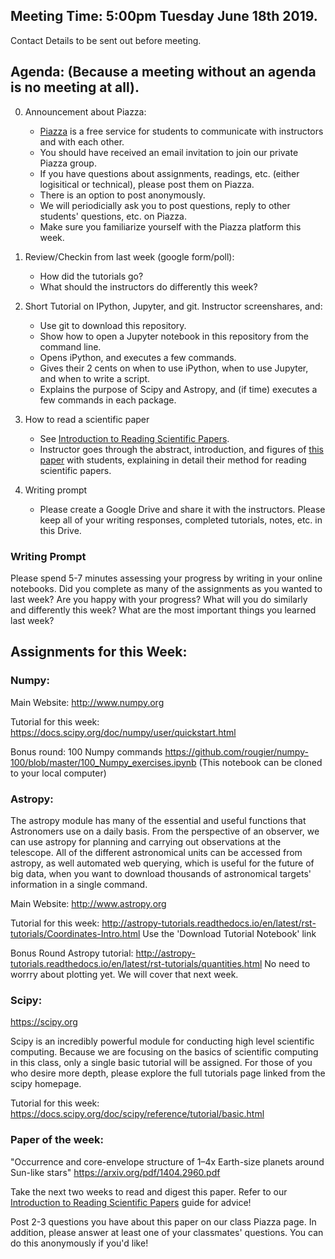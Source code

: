 ## Meeting Time: 5:00pm Tuesday June 18th 2019. 
Contact Details to be sent out before meeting.

## Agenda: (Because a meeting without an agenda is no meeting at all).

0) Announcement about Piazza:
   - [Piazza](https://piazza.com/) is a free service for students to communicate with instructors and with each other. 
   - You should have received an email invitation to join our private Piazza group.
   - If you have questions about assignments, readings, etc. (either logisitical or technical), please post them on Piazza.
   - There is an option to post anonymously. 
   - We will periodicially ask you to post questions, reply to other students' questions, etc. on Piazza.
   - Make sure you familiarize yourself with the Piazza platform this week.

1) Review/Checkin from last week (google form/poll):
   - How did the tutorials go?
   - What should the instructors do differently this week?

2) Short Tutorial on IPython, Jupyter, and git. Instructor screenshares, and:
   - Use git to download this repository.
   - Show how to open a Jupyter notebook in this repository from the command line.
   - Opens iPython, and executes a few commands. 
   - Gives their 2 cents on when to use iPython, when to use Jupyter, and when to write a script.
   - Explains the purpose of Scipy and Astropy, and (if time) executes a few commands in each package.

3) How to read a scientific paper
   - See [Introduction to Reading Scientific Papers](https://github.com/howardisaacson/Introduction-to-Astronomy-Research/blob/master/Week2/science_papers_intro.md).
   - Instructor goes through the abstract, introduction, and figures of [this paper](https://arxiv.org/pdf/1509.07514.pdf) with students, explaining in detail their method for reading scientific papers. 

4) Writing prompt
   - Please create a Google Drive and share it with the instructors. Please keep all of your writing responses, completed tutorials, notes, etc. in this Drive.

### Writing Prompt

Please spend 5-7 minutes assessing your progress by writing in your online notebooks. Did you complete as many of the assignments as you wanted to last week? Are you happy with your progress? What will you do similarly and differently this week? What are the most important things you learned last week?

## Assignments for this Week:

### Numpy:

Main Website:
http://www.numpy.org

Tutorial for this week:
https://docs.scipy.org/doc/numpy/user/quickstart.html

Bonus round: 100 Numpy commands 
https://github.com/rougier/numpy-100/blob/master/100_Numpy_exercises.ipynb
(This notebook can be cloned to your local computer)

### Astropy: 
The astropy module has many of the essential and useful functions that Astronomers use on a daily basis. 
From the perspective of an observer, we can use astropy for planning and carrying out observations at the telescope.
All of the different astronomical units can be accessed from astropy, as well automated web querying, which is useful
for the future of big data, when you want to download thousands of astronomical targets' information in a single command.

Main Website:
http://www.astropy.org

Tutorial for this week:
http://astropy-tutorials.readthedocs.io/en/latest/rst-tutorials/Coordinates-Intro.html
Use the 'Download Tutorial Notebook' link

Bonus Round Astropy tutorial:
http://astropy-tutorials.readthedocs.io/en/latest/rst-tutorials/quantities.html
No need to worrry about plotting yet. We will cover that next week.

### Scipy:
https://scipy.org

Scipy is an incredibly powerful module for conducting high level scientific computing. Because we are 
focusing on the basics of scientific computing in this class, only a single basic tutorial will be assigned.
For those of you who desire more depth, please explore the full tutorials page linked from the scipy homepage.

Tutorial for this week:  
https://docs.scipy.org/doc/scipy/reference/tutorial/basic.html  


### Paper of the week:
"Occurrence and core-envelope structure of 1–4x Earth-size planets around Sun-like stars"
https://arxiv.org/pdf/1404.2960.pdf

Take the next two weeks to read and digest this paper. Refer to our [Introduction to Reading Scientific Papers](https://github.com/howardisaacson/Introduction-to-Astronomy-Research/blob/master/Week2/science_papers_intro.md) guide for advice!

Post 2-3 questions you have about this paper on our class Piazza page. In addition, please answer at least one of your classmates' questions. You can do this anonymously if you'd like!
